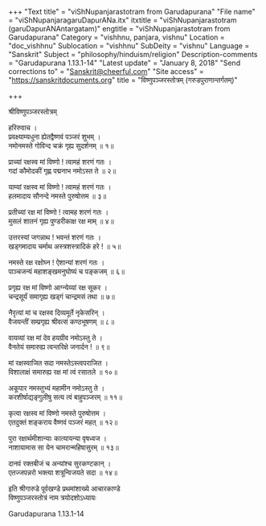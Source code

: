 +++
"Text title" = "viShNupanjarastotram from Garudapurana"
"File name" = "viShNupanjaragaruDapurANa.itx"
itxtitle = "viShNupanjarastotram (garuDapurANAntargatam)"
engtitle = "viShNupanjarastotram from Garudapurana"
Category = "vishhnu, panjara, vishnu"
Location = "doc_vishhnu"
Sublocation = "vishhnu"
SubDeity = "vishnu"
Language = "Sanskrit"
Subject = "philosophy/hinduism/religion"
Description-comments = "Garudapurana 1.13.1-14"
"Latest update" = "January 8, 2018"
"Send corrections to" = "Sanskrit@cheerful.com"
"Site access" = "https://sanskritdocuments.org"
title = "विष्णुपञ्जरस्तोत्रम् (गरुडपुराणान्तर्गतम्)"

+++
  
 श्रीविष्णुपञ्जरस्तोत्रम्   
  
हरिरुवाच ।  
प्रवक्ष्याम्यधुना ह्येतद्वैष्णवं पञ्जरं शुभम् ।  
नमोनमस्ते गोविन्द चक्रं गृह्य सुदर्शनम् ॥ १॥  
  
प्राच्यां रक्षस्व मां विष्णो ! त्वामहं शरणं गतः ।  
गदां कौमोदकीं गृह्ण पद्मनाभ नमोऽस्त ते ॥ २॥  
  
याम्यां रक्षस्व मां विष्णो ! त्वामहं शरणं गतः ।  
हलमादाय सौनन्दे नमस्ते पुरुषोत्तम ॥ ३॥  
  
प्रतीच्यां रक्ष मां विष्णो ! त्वामह शरणं गतः ।  
मुसलं शातनं गृह्य पुण्डरीकाक्ष रक्ष माम् ॥ ४॥  
  
उत्तरस्यां जगन्नाथ ! भवन्तं शरणं गतः ।  
खड्गमादाय चर्माथ अस्त्रशस्त्रादिकं हरे ! ॥ ५॥  
  
नमस्ते रक्ष रक्षोघ्न ! ऐशान्यां शरणं गतः ।  
पाञ्चजन्यं महाशङ्खमनुघोष्यं च पङ्कजम् ॥ ६॥  
  
प्रगृह्य रक्ष मां विष्णो आग्न्येय्यां रक्ष सूकर ।  
चन्द्रसूर्यं समागृह्य खड्गं चान्द्रमसं तथा ॥ ७॥  
  
नैरृत्यां मां च रक्षस्व दिव्यमूर्ते नृकेसरिन् ।  
वैजयन्तीं सम्प्रगृह्य श्रीवत्सं कण्ठभूषणम् ॥ ८॥  
  
वायव्यां रक्ष मां देव हयग्रीव नमोऽस्तु ते ।  
वैनतेयं समारुह्य त्वन्तरिक्षे जनार्दन ! ॥ ९॥  
  
मां रक्षस्वाजित सदा नमस्तेऽस्त्वपराजित ।  
विशालाक्षं समारुह्य रक्ष मां त्वं रसातले ॥ १०॥  
  
अकूपार नमस्तुभ्यं महामीन नमोऽस्तु ते ।  
करशीर्षाद्यङ्गुलीषु सत्य त्वं बाहुपञ्जरम् ॥ ११॥  
  
कृत्वा रक्षस्व मां विष्णो नमस्ते पुरुषोत्तम ।  
एतदुक्तं शङ्कराय वैष्णवं पञ्जरं महत् ॥ १२॥  
  
पुरा रक्षार्थमीशान्याः कात्यायन्या वृषध्वज ।  
नाशायामास सा येन चामरान्महिषासुरम् ॥ १३॥  
  
दानवं रक्तबीजं च अन्यांश्च सुरकण्टकान् ।  
एतज्जपन्नरो भक्त्या शत्रून्विजयते सदा ॥ १४॥  
  
इति श्रीगारुडे पूर्वखण्डे प्रथमांशाख्ये आचारकाण्डे  
विष्णुपञ्जरस्तोत्रं नाम त्रयोदशोऽध्यायः  
  
  
  
  
  
Garudapurana 1.13.1-14  
  
